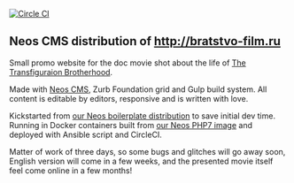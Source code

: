 [![Circle CI](https://circleci.com/gh/psmb/BratstvoMovieDistr/tree/master.svg?style=svg)](https://circleci.com/gh/psmb/BratstvoMovieDistr/tree/master)

## Neos CMS distribution of http://bratstvo-film.ru

Small promo website for the doc movie shot about the life of [The Transfiguraion Brotherhood](http://en.psmb.ru/).

Made with [Neos CMS](http://neos.io), Zurb Foundation grid and Gulp build system.
All content is editable by editors, responsive and is written with love.

Kickstarted from [our Neos boilerplate distribution](https://github.com/psmb/BolierplateDistr/) to save initial dev time.
Running in Docker containers built from [our Neos PHP7 image](https://github.com/psmb/docker-neos-bare) and deployed with Ansible script and CircleCI.

Matter of work of three days, so some bugs and glitches will go away soon, English
version will come in a few weeks, and the presented movie itself feel come online in a few months!
